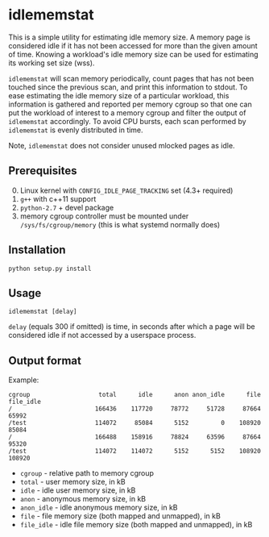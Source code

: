 idlememstat
===========

This is a simple utility for estimating idle memory size. A memory page
is considered idle if it has not been accessed for more than the given
amount of time. Knowing a workload's idle memory size can be used for
estimating its working set size (wss).

`idlememstat` will scan memory periodically, count pages that has not
been touched since the previous scan, and print this information to
stdout. To ease estimating the idle memory size of a particular
workload, this information is gathered and reported per memory cgroup so
that one can put the workload of interest to a memory cgroup and filter
the output of `idlememstat` accordingly. To avoid CPU bursts, each scan
performed by `idlememstat` is evenly distributed in time.

Note, `idlememstat` does not consider unused mlocked pages as idle.

Prerequisites
-------------

0. Linux kernel with `CONFIG_IDLE_PAGE_TRACKING` set (4.3+ required)
0. `g++` with c++11 support
0. `python-2.7` + devel package
0. memory cgroup controller must be mounted under
   `/sys/fs/cgroup/memory` (this is what systemd normally does)

Installation
------------

```
python setup.py install
```

Usage
-----

```
idlememstat [delay]
```

`delay` (equals 300 if omitted) is time, in seconds after which a page
will be considered idle if not accessed by a userspace process.

Output format
-------------

Example:

```
cgroup                   total      idle      anon anon_idle      file file_idle
/                       166436    117720     78772     51728     87664     65992
/test                   114072     85084      5152         0    108920     85084
/                       166488    158916     78824     63596     87664     95320
/test                   114072    114072      5152      5152    108920    108920
```

* `cgroup` - relative path to memory cgroup
* `total` - user memory size, in kB
* `idle` - idle user memory size, in kB
* `anon` - anonymous memory size, in kB
* `anon_idle` - idle anonymous memory size, in kB
* `file` - file memory size (both mapped and unmapped), in kB
* `file_idle` - idle file memory size (both mapped and unmapped), in kB
